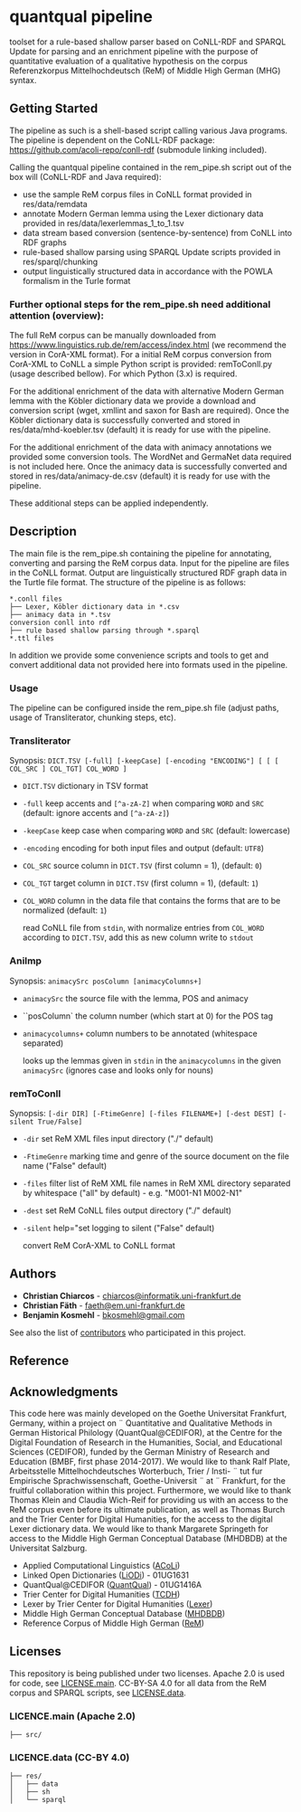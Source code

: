 # quantqual pipeline
toolset for a rule-based shallow parser based on CoNLL-RDF and SPARQL Update for parsing and an enrichment pipeline with the purpose of quantitative evaluation of a qualitative hypothesis on the corpus Referenzkorpus Mittelhochdeutsch (ReM) of Middle High German (MHG) syntax.
## Getting Started

The pipeline as such is a shell-based script calling various Java programs.
The pipeline is dependent on the CoNLL-RDF package: https://github.com/acoli-repo/conll-rdf (submodule linking included). 

Calling the quantqual pipeline contained in the rem_pipe.sh script out of the box will (CoNLL-RDF and Java required):
- use the sample ReM corpus files in CoNLL format provided in res/data/remdata
- annotate Modern German lemma using the Lexer dictionary data provided in res/data/lexerlemmas_1_to_1.tsv
- data stream based conversion (sentence-by-sentence) from CoNLL into RDF graphs
- rule-based shallow parsing using SPARQL Update scripts provided in res/sparql/chunking
- output linguistically structured data in accordance with the POWLA formalism in the Turle format

### Further optional steps for the rem_pipe.sh need additional attention (overview):
The full ReM corpus can be manually downloaded from https://www.linguistics.rub.de/rem/access/index.html (we recommend the version in CorA-XML format).
For a initial ReM corpus conversion from CorA-XML to CoNLL a simple Python script is provided: remToConll.py (usage described bellow). For which Python (3.x) is required.

For the additional enrichment of the data with alternative Modern German lemma with the Köbler dictionary data we provide a download and conversion script (wget, xmllint and saxon for Bash are required).
Once the Köbler dictionary data is successfully converted and stored in res/data/mhd-koebler.tsv (default) it is ready for use with the pipeline.

For the additional enrichment of the data with animacy annotations we provided some conversion tools. The WordNet and GermaNet data required is not included here.
Once the animacy data is successfully converted and stored in res/data/animacy-de.csv (default) it is ready for use with the pipeline.

These additional steps can be applied independently.

## Description

The main file is the rem_pipe.sh containing the pipeline for annotating, converting and parsing the ReM corpus data. 
Input for the pipeline are files in the CoNLL format.
Output are linguistically structured RDF graph data in the Turtle file format.
The structure of the pipeline is as follows:
```
*.conll files
├── Lexer, Köbler dictionary data in *.csv
├── animacy data in *.tsv
conversion conll into rdf
├── rule based shallow parsing through *.sparql
*.ttl files
```

In addition we provide some convenience scripts and tools to get and convert additional data not provided here into formats used in the pipeline.

### Usage
The pipeline can be configured inside the rem_pipe.sh file (adjust paths, usage of Transliterator, chunking steps, etc).

### Transliterator


Synopsis: ```DICT.TSV [-full] [-keepCase] [-encoding "ENCODING"] [ [ [ COL_SRC ] COL_TGT] COL_WORD ]```
  * `DICT.TSV`            dictionary in TSV format
  * `-full`               keep accents and `[^a-zA-Z]` when comparing `WORD` and `SRC` (default: ignore accents and `[^a-zA-z]`)
  * `-keepCase`           keep case when comparing `WORD` and `SRC` (default: lowercase)
  * `-encoding`           encoding for both input files and output (default: `UTF8`)
  * `COL_SRC`             source column in `DICT.TSV` (first column = 1), (default: `0`)
  * `COL_TGT`             target column in `DICT.TSV` (first column = 1), (default: `1`)
  * `COL_WORD`            column in the data file that contains the forms that are to be normalized (default: `1`)

    read CoNLL file from `stdin`, with normalize entries from `COL_WORD` according to `DICT.TSV`, add this as new column
    write to `stdout`


### AniImp


Synopsis: ```animacySrc posColumn [animacyColumns+]```
  * `animacySrc`           the source file with the lemma, POS and animacy
  * ``posColumn`            the column number (which start at 0) for the POS tag
  * `animacycolumns+`      column numbers to be annotated (whitespace separated)

    looks up the lemmas given in `stdin` in the `animacycolumns` in the given `animacySrc`
    (ignores case and looks only for nouns)
				

### remToConll


Synopsis: `[-dir DIR] [-FtimeGenre] [-files FILENAME+] [-dest DEST] [-silent True/False]`
  * `-dir`              set ReM XML files input directory ("./" default)
  * `-FtimeGenre`       marking time and genre of the source document on the file name ("False" default)
  * `-files`            filter list of ReM XML file names in ReM XML directory separated by whitespace ("all" by default) - e.g. "M001-N1 M002-N1"
  * `-dest`             set ReM CoNLL files output directory ("./" default)
  * `-silent`           help="set logging to silent ("False" default)

    convert ReM CorA-XML to CoNLL format



## Authors

* **Christian Chiarcos** - chiarcos@informatik.uni-frankfurt.de
* **Christian Fäth** - faeth@em.uni-frankfurt.de
* **Benjamin Kosmehl** - bkosmehl@gmail.com

See also the list of [contributors](https://github.com/acoli-repo/germhist/graphs/contributors) who participated in this project.

## Reference

## Acknowledgments

This code here was mainly developed on the 
Goethe Universitat Frankfurt, Germany, within a project on ¨
Quantitative and Qualitative Methods in German Historical
Philology (QuantQual@CEDIFOR), at the Centre for the
Digital Foundation of Research in the Humanities, Social,
and Educational Sciences (CEDIFOR), funded by the
German Ministry of Research and Education (BMBF, first
phase 2014-2017). We would like to thank Ralf Plate, Arbeitsstelle Mittelhochdeutsches Worterbuch, Trier / Insti- ¨
tut fur Empirische Sprachwissenschaft, Goethe-Universit ¨ at ¨
Frankfurt, for the fruitful collaboration within this project.
Furthermore, we would like to thank Thomas Klein and
Claudia Wich-Reif for providing us with an access to the
ReM corpus even before its ultimate publication, as well as
Thomas Burch and the Trier Center for Digital Humanities, 
for the access to the digital Lexer dictionary data. We
would like to thank Margarete Springeth for access to the
Middle High German Conceptual Database (MHDBDB)
at the Universitat Salzburg. 

* Applied Computational Linguistics ([ACoLi](http://acoli.cs.uni-frankfurt.de))
* Linked Open Dictionaries ([LiODi](http://www.acoli.informatik.uni-frankfurt.de/liodi/)) - 01UG1631
* QuantQual@CEDIFOR ([QuantQual](http://acoli.cs.uni-frankfurt.de/projects.html#quantqual)) - 01UG1416A
* Trier Center for Digital Humanities ([TCDH](http://kompetenzzentrum.uni-trier.de/de/))
* Lexer by Trier Center for Digital Humanities ([Lexer](http://woerterbuchnetz.de/Lexer/))
* Middle High German Conceptual Database ([MHDBDB](http://mhdbdb.sbg.ac.at/))
* Reference Corpus of Middle High German ([ReM](https://www.linguistics.rub.de/rem/))  
  
## Licenses


This repository is being published under two licenses. 
Apache 2.0 is used for code, see [LICENSE.main](LICENSE.main.txt). 
CC-BY-SA 4.0 for all data from the ReM corpus and SPARQL scripts, see [LICENSE.data](LICENSE.data.txt).
  
### LICENCE.main (Apache 2.0)
```
├── src/  
```
### LICENCE.data (CC-BY 4.0)
```
├── res/  
│	├── data
│	├── sh
│	└── sparql
```

